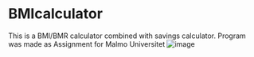 # BMIcalculator
This is a BMI/BMR calculator combined with savings calculator. Program was made as Assignment for Malmo Universitet
![image](https://github.com/GitMalmoer/BMIcalculator/assets/113827015/483117fb-f50a-4539-995f-11ae90038288)
